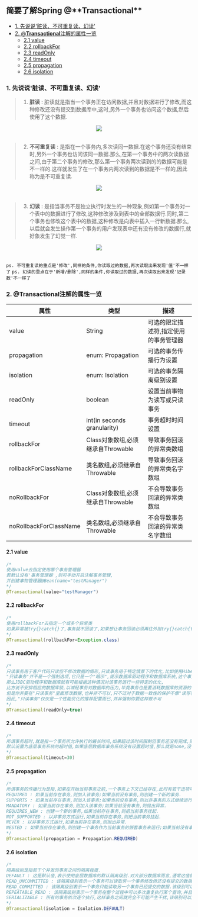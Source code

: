 <h2> 简要了解Spring @**Transactional** </h2>

- [1. 先说说'脏读、不可重复读、幻读'](#1-%E5%85%88%E8%AF%B4%E8%AF%B4%E8%84%8F%E8%AF%BB%E4%B8%8D%E5%8F%AF%E9%87%8D%E5%A4%8D%E8%AF%BB%E5%B9%BB%E8%AF%BB)
- [2. @**Transactional**注解的属性一览](#2-transactional%E6%B3%A8%E8%A7%A3%E7%9A%84%E5%B1%9E%E6%80%A7%E4%B8%80%E8%A7%88)
  - [2.1 value](#21-value)
  - [2.2 rollbackFor](#22-rollbackfor)
  - [2.3 readOnly](#23-readonly)
  - [2.4 timeout](#24-timeout)
  - [2.5 propagation](#25-propagation)
  - [2.6 isolation](#26-isolation)

### 1. 先说说'脏读、不可重复读、幻读'

> 1. **脏读** : 脏读就是指当一个事务正在访问数据,并且对数据进行了修改,而这种修改还没有提交到数据库中,这时,另外一个事务也访问这个数据,然后使用了这个数据.
 <div align="center">
    <img src="https://raw.githubusercontent.com/PisecesPeng/PisecesPeng.record.me/master/resource/image/SpringTransactional/DirtyReads.png">
</div>
<br>

> 2. **不可重复读** : 是指在一个事务内,多次读同一数据.在这个事务还没有结束时,另外一个事务也访问该同一数据.那么,在第一个事务中的两次读数据之间,由于第二个事务的修改,那么第一个事务两次读到的的数据可能是不一样的.这样就发生了在一个事务内两次读到的数据是不一样的,因此称为是不可重复读.
 <div align="center">
    <img src="https://raw.githubusercontent.com/PisecesPeng/PisecesPeng.record.me/master/resource/image/SpringTransactional/Non-repeatableReads.png">
</div>
<br>

> 3. **幻读** : 是指当事务不是独立执行时发生的一种现象,例如第一个事务对一个表中的数据进行了修改,这种修改涉及到表中的全部数据行.同时,第二个事务也修改这个表中的数据,这种修改是向表中插入一行新数据.那么,以后就会发生操作第一个事务的用户发现表中还有没有修改的数据行,就好象发生了幻觉一样.
 <div align="center">
    <img src="https://raw.githubusercontent.com/PisecesPeng/PisecesPeng.record.me/master/resource/image/SpringTransactional/PhantomReads.png">
</div>
<br>

``` ps. 不可重复读的重点是'修改',同样的条件,你读取过的数据,再次读取出来发现'值'不一样了 ```
``` ps. 幻读的重点在于'新增/删除',同样的条件,你读取过的数据,再次读取出来发现'记录数'不一样了 ```

### 2. @**Transactional**注解的属性一览

属性 | 类型 | 描述
---|---|---
value | String | 可选的限定描述符,指定使用的事务管理器
propagation | enum: Propagation | 可选的事务传播行为设置
isolation | enum: Isolation | 可选的事务隔离级别设置
readOnly | boolean | 设置当前事物为读写或只读事务
timeout | int(in seconds granularity) | 事务超时时间设置
rollbackFor | Class对象数组,必须继承自Throwable | 导致事务回滚的异常类数组
rollbackForClassName | 类名数组,必须继承自Throwable | 导致事务回滚的异常类名字数组
noRollbackFor | Class对象数组,必须继承自Throwable | 不会导致事务回滚的异常类数组
noRollbackForClassName | 类名数组,必须继承自Throwable | 不会导致事务回滚的异常类名字数组

#### 2.1 value
```java
/* 
使用value去指定使用哪个事务管理器 
若默认没有'事务管理器',则可手动开启注解事务管理,
并创建事物管理器@Bean(name="testManager")
*/ 
@Transactional(value="testManager")
```

#### 2.2 rollbackFor
```java
/*
使用rollbackFor去指定一个或多个异常类
如果异常被try{}catch{}了,事务就不回滚了,如果想让事务回滚必须再往外抛try{}catch{throw Exception}
*/
@Transactional(rollbackFor=Exception.class)
```

#### 2.3 readOnly
```java
/*
只读事务用于客户代码只读但不修改数据的情形,只读事务用于特定情景下的优化,比如使用Hibernate的时候.默认为读写事务
"只读事务"并不是一个强制选项,它只是一个"暗示",提示数据库驱动程序和数据库系统,这个事务并不包含更改数据的操作,
那么JDBC驱动程序和数据库就有可能根据这种情况对该事务进行一些特定的优化,
比方说不安排相应的数据库锁,以减轻事务对数据库的压力,毕竟事务也是要消耗数据库的资源的.
但是你非要在"只读事务"里面修改数据,也并非不可以,只不过对于数据一致性的保护不像"读写事务"那样保险而已.
因此,"只读事务"仅仅是一个性能优化的推荐配置而已,并非强制你要这样做不可
*/
@Transactional(readOnly=true)
```
#### 2.4 timeout
```java
/*
所谓事务超时,就是指一个事务所允许执行的最长时间,如果超过该时间限制但事务还没有完成,则自动回滚事务.
默认设置为底层事务系统的超时值,如果底层数据库事务系统没有设置超时值,那么就是none,没有超时限制.
*/
@Transactional(timeout=30)
```

#### 2.5 propagation
```java
/*
所谓事务的传播行为是指,如果在开始当前事务之前,一个事务上下文已经存在,此时有若干选项可以指定一个事务性方法的执行行为.
REQUIRED : 如果当前存在事务,则加入该事务;如果当前没有事务,则创建一个新的事务.
SUPPORTS : 如果当前存在事务,则加入该事务;如果当前没有事务,则以非事务的方式继续运行.
MANDATORY : 如果当前存在事务,则加入该事务;如果当前没有事务,则抛出异常.
REQUIRES_NEW : 创建一个新的事务,如果当前存在事务,则把当前事务挂起.
NOT_SUPPORTED : 以非事务方式运行,如果当前存在事务,则把当前事务挂起.
NEVER : 以非事务方式运行,如果当前存在事务,则抛出异常.
NESTED : 如果当前存在事务,则创建一个事务作为当前事务的嵌套事务来运行;如果当前没有事务,则该取值等价于REQUIRED.
*/
@Transactional(propagation = Propagation.REQUIRED)
```

#### 2.6 isolation
```java
/*
隔离级别是指若干个并发的事务之间的隔离程度. 
DEFAULT : 这是默认值,表示使用底层数据库的默认隔离级别.对大部分数据库而言,通常这值就是: READ_COMMITTED.
READ_UNCOMMITTED : 该隔离级别表示一个事务可以读取另一个事务修改但还没有提交的数据.该级别不能防止脏读和不可重复读,因此很少使用该隔离级别.
READ_COMMITTED : 该隔离级别表示一个事务只能读取另一个事务已经提交的数据.该级别可以防止脏读,这也是大多数情况下的推荐值.
REPEATABLE_READ : 该隔离级别表示一个事务在整个过程中可以多次重复执行某个查询,并且每次返回的记录都相同.即使在多次查询之间有新增的数据满足该查询,这些新增的记录也会被忽略.该级别可以防止脏读和不可重复读.
SERIALIZABLE : 所有的事务依次逐个执行,这样事务之间就完全不可能产生干扰,该级别可以防止脏读、不可重复读以及幻读.但是这将严重影响程序的性能.通常情况下也不会用到该级别.
*/
@Transactional(isolation = Isolation.DEFAULT)
```
